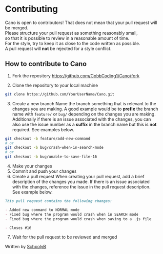 
# Contributing
Cano is open to contributors! That does not mean that your pull request will be merged. \
Please structure your pull request as something reasonably small, \
so that it is possible to review in a reasonable amount of time. \
For the style, try to keep it as close to the code written as possible. \
A pull request will <b>not</b> be rejected for a style conflict.

## How to contribute to Cano
1. Fork the repository
https://github.com/CobbCoding1/Cano/fork 

2. Clone the repository to your local machine
```sh
git clone https://github.com/YourUserName/Cano.git
```

3. Create a new branch
  Name the branch something that is relevant to the changes you are making.
  A good example would be to <b>prefix</b> the branch name with `feature/` or `bug/` depending on the changes you are making. Additionally if there is an issue associated with the changes, you can also use the issue number as a <b>suffix</b> in the branch name but this is <b>not</b> required. See examples below. 
```sh
git checkout -b feature/add-new-command
# or
git checkout -b bug/crash-when-in-search-mode
# or
git checkout -b bug/unable-to-save-file-16
```

4. Make your changes
5. Commit and push your changes
6. Create a pull request 
  When creating your pull request, add a brief description of the changes you made. If there is an issue associated with the changes, reference the issue in the pull request description. See example below.
```md
This pull request contains the following changes:

- Added new command to NORMAL mode
- Fixed bug where the program would crash when in SEARCH mode
- Fixed bug where the program would crash when saving to a .js file

- Closes #16
```

7. Wait for the pull request to be reviewed and merged


Written by [SchoolyB](https://github.com/SchoolyB)



